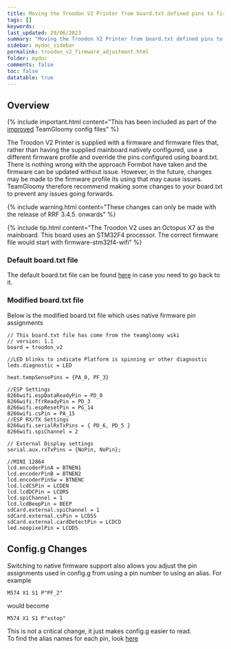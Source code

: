```yaml
---
title: Moving the Troodon V2 Printer from board.txt defined pins to firmware defined pins
tags: []
keywords: 
last_updated: 29/06/2023
summary: "Moving the Troodon V2 Printer from board.txt defined pins to firmware defined pins"
sidebar: mydoc_sidebar
permalink: troodon_v2_firmware_adjustment.html
folder: mydoc
comments: false
toc: false
datatable: true
---
```


## Overview

{% include important.html content="This has been included as part of the [improved](https://github.com/TeamGloomy/Troodon-V2) TeamGloomy config files" %}

The Troodon V2 Printer is supplied with a firmware and firmware files that, rather than having the supplied mainboard natively configured, use a different firmware profile and override the pins configured using board.txt. There is nothing wrong with the approach Formbot have taken and the firmware can be updated without issue. However, in the future, changes may be made to the firmware profile its using that may cause issues. TeamGloomy therefore recommend making some changes to your board.txt to prevent any issues going forwards.

{% include warning.html content="These changes can only be made with the release of RRF 3.4.5. onwards" %}

{% include tip.html content="The Troodon V2 uses an Octopus X7 as the mainboard. This board uses an STM32F4 processor. The correct firmware file would start with firmware-stm32f4-wifi" %}

### Default board.txt file

The default board.txt file can be found [here](https://github.com/TeamGloomy/Troodon-V2/blob/stock/sys/board.txt) in case you need to go back to it.  

### Modified board.txt file

Below is the modified board.txt file which uses native firmware pin assignments

```text
// This board.txt file has come from the teamgloomy wiki
// version: 1.1
board = troodon_v2

//LED blinks to indicate Platform is spinning or other diagnostic 
leds.diagnostic = LED

heat.tempSensePins = {PA_0, PF_3}

//ESP Settings
8266wifi.espDataReadyPin = PD_0
8266wifi.TfrReadyPin = PD_3
8266wifi.espResetPin = PG_14
8266wifi.csPin = PA_15
//ESP RX/TX Settings
8266wifi.serialRxTxPins = { PD_6, PD_5 }
8266wifi.spiChannel = 2

// External Display settings
serial.aux.rxTxPins = {NoPin, NoPin};

//MINI 12864
lcd.encoderPinA = BTNEN1
lcd.encoderPinB = BTNEN2
lcd.encoderPinSw = BTNENC
lcd.lcdCSPin = LCDEN
lcd.lcdDCPin = LCDRS
lcd.spiChannel = 1
lcd.lcdBeepPin = BEEP
sdCard.external.spiChannel = 1
sdCard.external.csPin = LCDSS
sdCard.external.cardDetectPin = LCDCD
led.neopixelPin = LCDD5
```

## Config.g Changes

Switching to native firmware support also allows you adjust the pin assignments used in config.g from using a pin number to using an alias. For example

```text
M574 X1 S1 P"PF_2"   
```

would become

```text
M574 X1 S1 P"xstop"   
```

This is not a critical change, it just makes config.g easier to read.  
To find the alias names for each pin, look [here](troodon_v2_pins.html)
